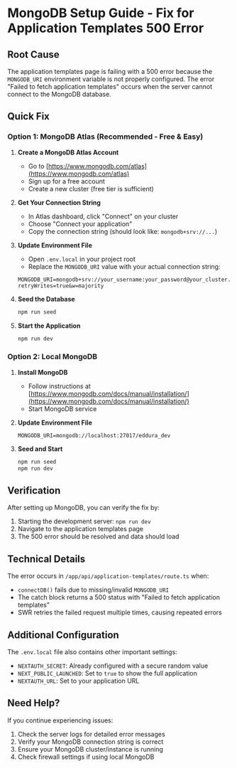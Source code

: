 # MongoDB Setup Guide - Fix for Application Templates 500 Error

## Root Cause
The application templates page is failing with a 500 error because the `MONGODB_URI` environment variable is not properly configured. The error "Failed to fetch application templates" occurs when the server cannot connect to the MongoDB database.

## Quick Fix

### Option 1: MongoDB Atlas (Recommended - Free & Easy)

1. **Create a MongoDB Atlas Account**
   - Go to [https://www.mongodb.com/atlas](https://www.mongodb.com/atlas)
   - Sign up for a free account
   - Create a new cluster (free tier is sufficient)

2. **Get Your Connection String**
   - In Atlas dashboard, click "Connect" on your cluster
   - Choose "Connect your application"
   - Copy the connection string (should look like: `mongodb+srv://...`)

3. **Update Environment File**
   - Open `.env.local` in your project root
   - Replace the `MONGODB_URI` value with your actual connection string:
   ```
   MONGODB_URI=mongodb+srv://your_username:your_password@your_cluster.mongodb.net/eddura_dev?retryWrites=true&w=majority
   ```

4. **Seed the Database**
   ```bash
   npm run seed
   ```

5. **Start the Application**
   ```bash
   npm run dev
   ```

### Option 2: Local MongoDB

1. **Install MongoDB**
   - Follow instructions at [https://www.mongodb.com/docs/manual/installation/](https://www.mongodb.com/docs/manual/installation/)
   - Start MongoDB service

2. **Update Environment File**
   ```
   MONGODB_URI=mongodb://localhost:27017/eddura_dev
   ```

3. **Seed and Start**
   ```bash
   npm run seed
   npm run dev
   ```

## Verification

After setting up MongoDB, you can verify the fix by:

1. Starting the development server: `npm run dev`
2. Navigate to the application templates page
3. The 500 error should be resolved and data should load

## Technical Details

The error occurs in `/app/api/application-templates/route.ts` when:
- `connectDB()` fails due to missing/invalid `MONGODB_URI`
- The catch block returns a 500 status with "Failed to fetch application templates"
- SWR retries the failed request multiple times, causing repeated errors

## Additional Configuration

The `.env.local` file also contains other important settings:
- `NEXTAUTH_SECRET`: Already configured with a secure random value
- `NEXT_PUBLIC_LAUNCHED`: Set to `true` to show the full application
- `NEXTAUTH_URL`: Set to your application URL

## Need Help?

If you continue experiencing issues:
1. Check the server logs for detailed error messages
2. Verify your MongoDB connection string is correct
3. Ensure your MongoDB cluster/instance is running
4. Check firewall settings if using local MongoDB